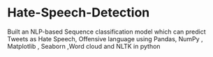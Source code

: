 # Hate-Speech-Detection
Built an NLP-based Sequence classification model which can predict Tweets as Hate Speech, Offensive language using Pandas, NumPy , Matplotlib , Seaborn ,Word cloud and NLTK in python
